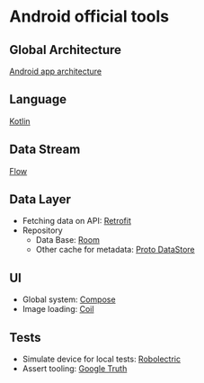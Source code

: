# Android official tools

## Global Architecture

[Android app architecture](https://developer.android.com/topic/architecture)

## Language

[Kotlin](https://developer.android.com/kotlin)

## Data Stream

[Flow](https://developer.android.com/kotlin/flow)

## Data Layer

* Fetching data on API: [Retrofit](https://square.github.io/retrofit/)
* Repository
  * Data Base: [Room](https://developer.android.com/jetpack/androidx/releases/room)
  * Other cache for
    metadata:  [Proto DataStore](https://developer.android.com/topic/libraries/architecture/datastore)

## UI

* Global system: [Compose](https://developer.android.com/jetpack/compose)
* Image loading: [Coil](https://coil-kt.github.io/coil/compose/)

## Tests

* Simulate device for local tests: [Robolectric](http://robolectric.org/)
* Assert tooling: [Google Truth](https://github.com/google/truth)
